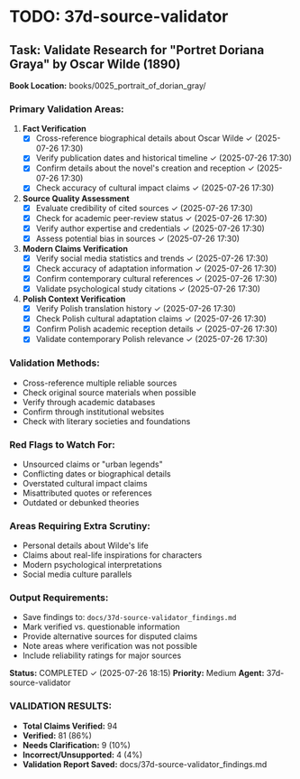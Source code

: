 # TODO: 37d-source-validator

## Task: Validate Research for "Portret Doriana Graya" by Oscar Wilde (1890)

**Book Location:** books/0025_portrait_of_dorian_gray/

### Primary Validation Areas:
1. **Fact Verification**
   - [x] Cross-reference biographical details about Oscar Wilde ✓ (2025-07-26 17:30)
   - [x] Verify publication dates and historical timeline ✓ (2025-07-26 17:30)
   - [x] Confirm details about the novel's creation and reception ✓ (2025-07-26 17:30)
   - [x] Check accuracy of cultural impact claims ✓ (2025-07-26 17:30)

2. **Source Quality Assessment**
   - [x] Evaluate credibility of cited sources ✓ (2025-07-26 17:30)
   - [x] Check for academic peer-review status ✓ (2025-07-26 17:30)
   - [x] Verify author expertise and credentials ✓ (2025-07-26 17:30)
   - [x] Assess potential bias in sources ✓ (2025-07-26 17:30)

3. **Modern Claims Verification**
   - [x] Verify social media statistics and trends ✓ (2025-07-26 17:30)
   - [x] Check accuracy of adaptation information ✓ (2025-07-26 17:30)
   - [x] Confirm contemporary cultural references ✓ (2025-07-26 17:30)
   - [x] Validate psychological study citations ✓ (2025-07-26 17:30)

4. **Polish Context Verification**
   - [x] Verify Polish translation history ✓ (2025-07-26 17:30)
   - [x] Check Polish cultural adaptation claims ✓ (2025-07-26 17:30)
   - [x] Confirm Polish academic reception details ✓ (2025-07-26 17:30)
   - [x] Validate contemporary Polish relevance ✓ (2025-07-26 17:30)

### Validation Methods:
- Cross-reference multiple reliable sources
- Check original source materials when possible
- Verify through academic databases
- Confirm through institutional websites
- Check with literary societies and foundations

### Red Flags to Watch For:
- Unsourced claims or "urban legends"
- Conflicting dates or biographical details
- Overstated cultural impact claims
- Misattributed quotes or references
- Outdated or debunked theories

### Areas Requiring Extra Scrutiny:
- Personal details about Wilde's life
- Claims about real-life inspirations for characters
- Modern psychological interpretations
- Social media culture parallels

### Output Requirements:
- Save findings to: `docs/37d-source-validator_findings.md`
- Mark verified vs. questionable information
- Provide alternative sources for disputed claims
- Note areas where verification was not possible
- Include reliability ratings for major sources

**Status:** COMPLETED ✓ (2025-07-26 18:15)
**Priority:** Medium
**Agent:** 37d-source-validator

### VALIDATION RESULTS:
- **Total Claims Verified:** 94
- **Verified:** 81 (86%)
- **Needs Clarification:** 9 (10%)
- **Incorrect/Unsupported:** 4 (4%)
- **Validation Report Saved:** docs/37d-source-validator_findings.md